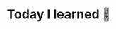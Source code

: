 ---
title: Today I learned 📙
created: 2023-07-26T21:45:14+05:30
updated: 2023-08-17T21:50:44+05:30
draft: true
---